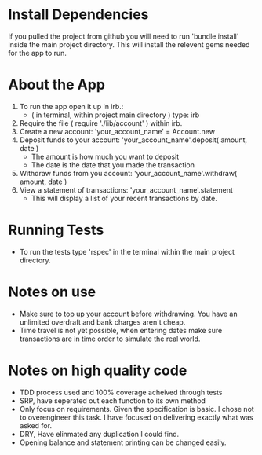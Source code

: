 
Install Dependencies
====================
If you pulled the project from github you will need to run 'bundle install' inside the main
project directory. This will install the relevent gems needed for the app to run.

About the App
=============
1. To run the app open it up in irb.:
    - ( in terminal, within project main directory ) type: irb
2. Require the file ( require './lib/account' ) within irb.
3. Create a new account: 'your_account_name' = Account.new
4. Deposit funds to your account: 'your_account_name'.deposit( amount, date )
    - The amount is how much you want to deposit
    - The date is the date that you made the transaction
5. Withdraw funds from you account: 'your_account_name'.withdraw( amount, date )
6. View a statement of transactions: 'your_account_name'.statement
    - This will display a list of your recent transactions by date.


Running Tests
=============

- To run the tests type 'rspec' in the terminal within the main project directory.

 Notes on use
=============

- Make sure to top up your account before withdrawing. You have an unlimited overdraft and bank charges aren't cheap.
- Time travel is not yet possible, when entering dates make sure transactions are in time order to simulate the real world.

Notes on high quality code
==========================

- TDD process used and 100% coverage acheived through tests
- SRP, have seperated out each function to its own method
- Only focus on requirements. Given the specification is basic. I chose not to overengineer this task. I have focused on delivering exactly what was asked for.
- DRY, Have elinmated any duplication I could find.
- Opening balance and statement printing can be changed easily.